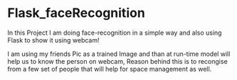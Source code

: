 # Flask_faceRecognition
In this Project I am doing face-recognition in a simple way and also using Flask to show it using webcam!

I am using my friends Pic as a trained Image and than at run-time model will help us to know the person on webcam, Reason behind this is to recongise from a few set of people that will help for space management as well.

